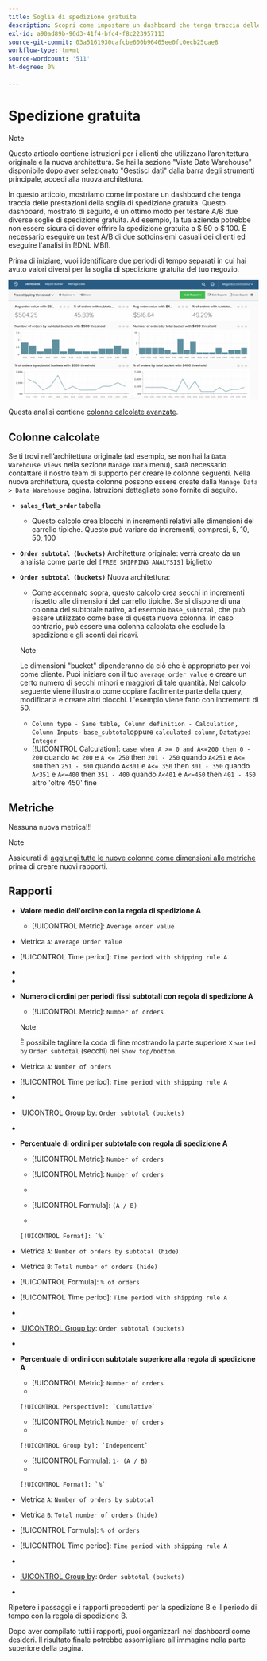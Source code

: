 ```yaml
---
title: Soglia di spedizione gratuita
description: Scopri come impostare un dashboard che tenga traccia delle prestazioni della soglia di spedizione gratuita.
exl-id: a90ad89b-96d3-41f4-bfc4-f8c223957113
source-git-commit: 03a5161930cafcbe600b96465ee0fc0ecb25cae8
workflow-type: tm+mt
source-wordcount: '511'
ht-degree: 0%

---
```


# Spedizione gratuita

>[!NOTE]
>
>Questo articolo contiene istruzioni per i clienti che utilizzano l’architettura originale e la nuova architettura. Se hai la sezione &quot;Viste Date Warehouse&quot; disponibile dopo aver selezionato &quot;Gestisci dati&quot; dalla barra degli strumenti principale, accedi alla nuova architettura.

In questo articolo, mostriamo come impostare un dashboard che tenga traccia delle prestazioni della soglia di spedizione gratuita. Questo dashboard, mostrato di seguito, è un ottimo modo per testare A/B due diverse soglie di spedizione gratuita. Ad esempio, la tua azienda potrebbe non essere sicura di dover offrire la spedizione gratuita a $ 50 o $ 100. È necessario eseguire un test A/B di due sottoinsiemi casuali dei clienti ed eseguire l&#39;analisi in [!DNL MBI].

Prima di iniziare, vuoi identificare due periodi di tempo separati in cui hai avuto valori diversi per la soglia di spedizione gratuita del tuo negozio.

![](../../assets/free_shipping_threshold.png)

Questa analisi contiene [colonne calcolate avanzate](../data-warehouse-mgr/adv-calc-columns.md).

## Colonne calcolate

Se ti trovi nell’architettura originale (ad esempio, se non hai la `Data Warehouse Views` nella sezione `Manage Data` menu), sarà necessario contattare il nostro team di supporto per creare le colonne seguenti. Nella nuova architettura, queste colonne possono essere create dalla `Manage Data > Data Warehouse` pagina. Istruzioni dettagliate sono fornite di seguito.

* **`sales_flat_order`** tabella
   * Questo calcolo crea blocchi in incrementi relativi alle dimensioni del carrello tipiche. Questo può variare da incrementi, compresi, 5, 10, 50, 100

* **`Order subtotal (buckets)`** Architettura originale: verrà creato da un analista come parte del `[FREE SHIPPING ANALYSIS]` biglietto
* **`Order subtotal (buckets)`** Nuova architettura:
   * Come accennato sopra, questo calcolo crea secchi in incrementi rispetto alle dimensioni del carrello tipiche. Se si dispone di una colonna del subtotale nativo, ad esempio `base_subtotal`, che può essere utilizzato come base di questa nuova colonna. In caso contrario, può essere una colonna calcolata che esclude la spedizione e gli sconti dai ricavi.
   >[!NOTE]
   >
   >Le dimensioni &quot;bucket&quot; dipenderanno da ciò che è appropriato per voi come cliente. Puoi iniziare con il tuo `average order value` e creare un certo numero di secchi minori e maggiori di tale quantità. Nel calcolo seguente viene illustrato come copiare facilmente parte della query, modificarla e creare altri blocchi. L&#39;esempio viene fatto con incrementi di 50.

   * `Column type - Same table, Column definition - Calculation, Column Inputs-` `base_subtotal`oppure `calculated column`, `Datatype`: `Integer`
   * [!UICONTROL Calculation]: `case when A >= 0 and A<=200 then 0 - 200`
quando `A< 200` e `A <= 250` then `201 - 250`
quando `A<251` e `A<= 300` then `251 - 300`
quando `A<301` e `A<= 350` then `301 - 350`
quando `A<351` e `A<=400` then `351 - 400`
quando `A<401` e `A<=450` then `401 - 450`
altro &#39;oltre 450&#39; fine



## Metriche

Nessuna nuova metrica!!!

>[!NOTE]
>
>Assicurati di [aggiungi tutte le nuove colonne come dimensioni alle metriche](../data-warehouse-mgr/manage-data-dimensions-metrics.md) prima di creare nuovi rapporti.

## Rapporti

* **Valore medio dell&#39;ordine con la regola di spedizione A**
   * [!UICONTROL Metric]: `Average order value`

* Metrica `A`: `Average Order Value`
* [!UICONTROL Time period]: `Time period with shipping rule A`
* 
   [!UICONTROL Interval]: `None`
* 

   [!UICONTROL Chart Type]: `Scalar`

* **Numero di ordini per periodi fissi subtotali con regola di spedizione A**
   * [!UICONTROL Metric]: `Number of orders`

   >[!NOTE]
   >
   >È possibile tagliare la coda di fine mostrando la parte superiore `X` `sorted by` `Order subtotal` (secchi) nel `Show top/bottom`.

* Metrica `A`: `Number of orders`
* [!UICONTROL Time period]: `Time period with shipping rule A`
* 
   [!UICONTROL Interval]: `None`
* [!UICONTROL Group by]: `Order subtotal (buckets)`
* 

   [!UICONTROL Chart Type]: `Column`

* **Percentuale di ordini per subtotale con regola di spedizione A**
   * [!UICONTROL Metric]: `Number of orders`

   * [!UICONTROL Metric]: `Number of orders`
   * 
      [!UICONTROL Group by]: `Independent`
   * [!UICONTROL Formula]: `(A / B)`
   * 

      [!UICONTROL Format]: `%`

* Metrica `A`: `Number of orders by subtotal (hide)`
* Metrica `B`: `Total number of orders (hide)`
* [!UICONTROL Formula]: `% of orders`
* [!UICONTROL Time period]: `Time period with shipping rule A`
* 
   [!UICONTROL Interval]: `None`
* [!UICONTROL Group by]: `Order subtotal (buckets)`
* 

   [!UICONTROL Chart Type]: `Line`

* **Percentuale di ordini con subtotale superiore alla regola di spedizione A**
   * [!UICONTROL Metric]: `Number of orders`
   * 

      [!UICONTROL Perspective]: `Cumulative`

   * [!UICONTROL Metric]: `Number of orders`
   * 

      [!UICONTROL Group by]: `Independent`

   * [!UICONTROL Formula]: `1- (A / B)`
   * 

      [!UICONTROL Format]: `%`

* Metrica `A`: `Number of orders by subtotal`
* Metrica `B`: `Total number of orders (hide)`
* [!UICONTROL Formula]: `% of orders`
* [!UICONTROL Time period]: `Time period with shipping rule A`
* 
   [!UICONTROL Interval]: `None`
* [!UICONTROL Group by]: `Order subtotal (buckets)`
* 

   [!UICONTROL Chart Type]: `Line`


Ripetere i passaggi e i rapporti precedenti per la spedizione B e il periodo di tempo con la regola di spedizione B.

Dopo aver compilato tutti i rapporti, puoi organizzarli nel dashboard come desideri. Il risultato finale potrebbe assomigliare all&#39;immagine nella parte superiore della pagina.
